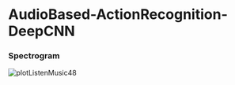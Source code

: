 # AudioBased-ActionRecognition-DeepCNN

### Spectrogram 
![plotListenMusic48](https://user-images.githubusercontent.com/46041393/115481690-5a9d5380-a277-11eb-977b-cd9687d4b227.png)

